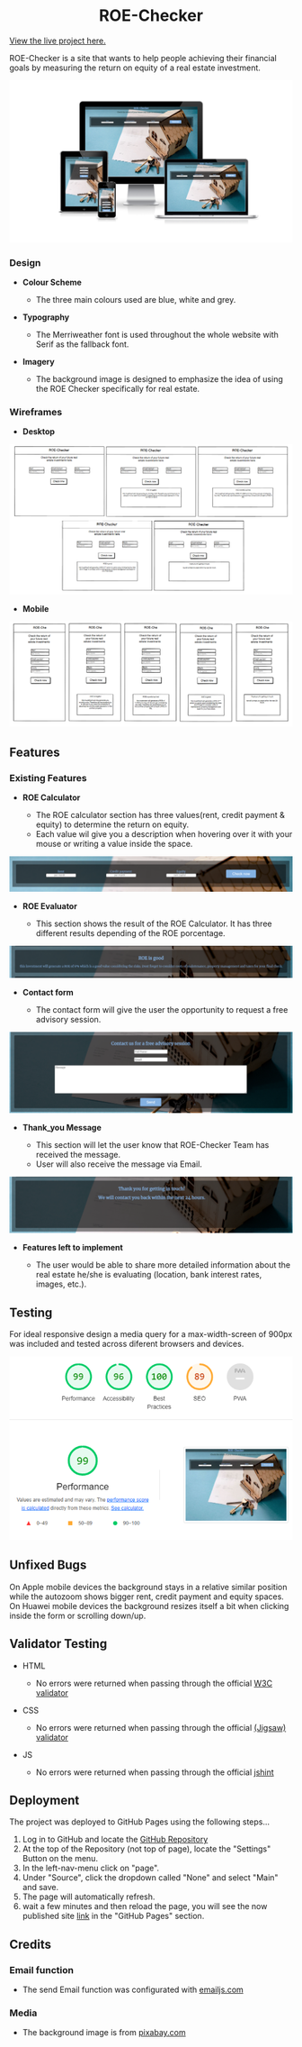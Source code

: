 <h1 align="center">ROE-Checker</h1>

[View the live project here.](https://andresfgc.github.io/ROE-Checker/)

ROE-Checker is a site that wants to help people achieving their financial goals by measuring the return on equity of a real estate investment.

![Responsive Mockup](/media/roe-checker_mockup.PNG)

### Design

- __Colour Scheme__

  - The three main colours used are blue, white and grey.

- __Typography__

  - The Merriweather font is used throughout the whole website with Serif as the fallback font.

- __Imagery__

  - The background image is designed to emphasize the idea of using the ROE Checker specifically for real estate.

### Wireframes

- __Desktop__

![wireframes desktop](/media/wireframes_pc.PNG)

- __Mobile__

![wireframes desktop](/media/wireframes_mobile.PNG)

## Features

### Existing Features

- __ROE Calculator__

  - The ROE calculator section has three values(rent, credit payment & equity) to determine the return on equity.
  - Each value wil give you a description when hovering over it with your mouse or writing a value inside the space.

![ROE Calculator](/media/ROE_calculator.PNG)

- __ROE Evaluator__

  - This section shows the result of the ROE Calculator. It has three different results depending of the ROE porcentage.

![ROE Evaluator](/media/ROE_evaluator.PNG)

- __Contact form__

  - The contact form will give the user the opportunity to request a free advisory session.

![Contact form](/media/contact_form.PNG)

- __Thank_you Message__

  - This section will let the user know that ROE-Checker Team has received the message.
  - User will also receive the message via Email.
  

![Thank_you Message](/media/Thankyou_message.PNG)

- __Features left to implement__

  - The user would be able to share more detailed information about the real estate he/she is evaluating (location, bank interest rates, images, etc.).

## Testing

For ideal responsive design a media query for a max-width-screen of 900px was included and tested across diferent browsers and devices.

![Lighthouse](/media/lighthouse.PNG)

## Unfixed Bugs

On Apple mobile devices the background stays in a relative similar position while the autozoom shows bigger rent, credit payment and equity spaces. On Huawei mobile devices the background resizes itself a bit when clicking inside the form or scrolling down/up.

## Validator Testing

- HTML

  - No errors were returned when passing through the official [W3C validator](https://validator.w3.org/nu/?doc=https%3A%2F%2Fandresfgc.github.io%2FROE-Checker%2F)

- CSS

  - No errors were returned when passing through the official [(Jigsaw) validator](https://jigsaw.w3.org/css-validator/validator?uri=https%3A%2F%2Fandresfgc.github.io%2FROE-Checker%2F&profile=css3svg&usermedium=all&warning=1&vextwarning=&lang=es)

- JS

  - No errors were returned when passing through the official [jshint](https://jshint.com/)
  

## Deployment

The project was deployed to GitHub Pages using the following steps...

1. Log in to GitHub and locate the [GitHub Repository](https://github.com/andresfgc/ROE-Checker)
2. At the top of the Repository (not top of page), locate the "Settings" Button on the menu.
3. In the left-nav-menu click on "page".
4. Under "Source", click the dropdown called "None" and select "Main" and save.
5. The page will automatically refresh.
6. wait a few minutes and then reload the page, you will see the now published site [link](https://andresfgc.github.io/ROE-Checker/) in the "GitHub Pages" section.

## Credits

### Email function

- The send Email function was configurated with [emailjs.com](https://www.emailjs.com/)

### Media

- The background image is from [pixabay.com](https://pixabay.com/photos/real-estate-homeownership-homebuying-6688945/)
